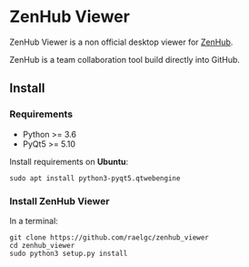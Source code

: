 # ZenHub Viewer

ZenHub Viewer is a non official desktop viewer for [ZenHub](https://www.zenhub.com/).

ZenHub is a team collaboration tool build directly into GitHub.

## Install

### Requirements

- Python >= 3.6
- PyQt5 >= 5.10

Install requirements on **Ubuntu**:

    sudo apt install python3-pyqt5.qtwebengine

### Install ZenHub Viewer

In a terminal:

    git clone https://github.com/raelgc/zenhub_viewer
    cd zenhub_viewer
    sudo python3 setup.py install
